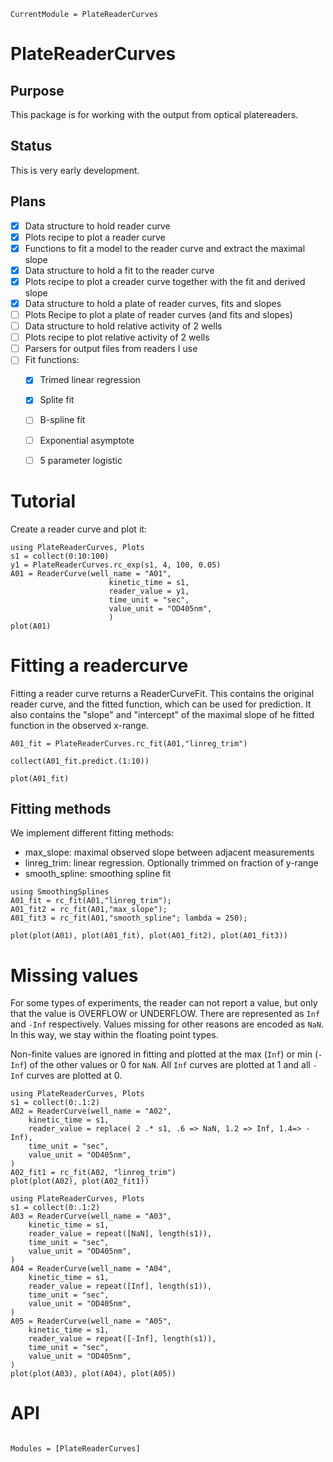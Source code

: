 ```@meta
CurrentModule = PlateReaderCurves
```

# PlateReaderCurves

## Purpose

This package is for working with the output from optical platereaders.

## Status

This is very early development.

## Plans

* [X] Data structure to hold reader curve
* [X] Plots recipe to plot a reader curve
* [X] Functions to fit a model to the reader curve and extract the maximal slope
* [X] Data structure to hold a fit to the reader curve
* [X] Plots recipe to plot a creader curve together with the fit and derived slope
* [X] Data structure to hold a plate of reader curves, fits and slopes
* [ ] Plots Recipe to plot a plate of reader curves (and fits and slopes)
* [ ] Data structure to hold relative activity of 2 wells
* [ ] Plots recipe to plot relative activity of 2 wells
* [ ] Parsers for output files from readers I use
* [ ] Fit functions:
  - [X] Trimed linear regression
  - [X] Splite fit
  - [ ] B-spline fit
  - [ ] Exponential asymptote
  - [ ] 5 parameter logistic


# Tutorial

Create a reader curve and plot it:

```@example 1
using PlateReaderCurves, Plots
s1 = collect(0:10:100)
y1 = PlateReaderCurves.rc_exp(s1, 4, 100, 0.05)
A01 = ReaderCurve(well_name = "A01",
                      kinetic_time = s1,
                      reader_value = y1,
                      time_unit = "sec",
                      value_unit = "OD405nm",
                      )
plot(A01)
```

# Fitting a readercurve

Fitting a reader curve returns a ReaderCurveFit.
This contains the original reader curve, and the fitted function, which can be used for prediction.
It also contains the "slope" and "intercept" of the maximal slope of he fitted function in the observed x-range.

```@example 1
A01_fit = PlateReaderCurves.rc_fit(A01,"linreg_trim")

collect(A01_fit.predict.(1:10))

plot(A01_fit)
```

## Fitting methods

We implement different fitting methods:

* max_slope: maximal observed slope between adjacent measurements
* linreg_trim: linear regression. Optionally trimmed on fraction of y-range
* smooth_spline: smoothing spline fit

```@example 1
using SmoothingSplines
A01_fit = rc_fit(A01,"linreg_trim");
A01_fit2 = rc_fit(A01,"max_slope");
A01_fit3 = rc_fit(A01,"smooth_spline"; lambda = 250);

plot(plot(A01), plot(A01_fit), plot(A01_fit2), plot(A01_fit3))
```

# Missing values

For some types of experiments, the reader can not report a value, but only that the value is OVERFLOW or UNDERFLOW.
There are represented as `Inf` and `-Inf` respectively.
Values missing for other reasons are encoded as `NaN`.
In this way, we stay within the floating point types.

Non-finite values are ignored in fitting and plotted at the max (`Inf`) or min (`-Inf`) of the other values or 0 for `NaN`.
All `Inf` curves are plotted at 1 and all `-Inf` curves are plotted at 0.

```@example 
using PlateReaderCurves, Plots
s1 = collect(0:.1:2)
A02 = ReaderCurve(well_name = "A02",
	kinetic_time = s1,
	reader_value = replace( 2 .* s1, .6 => NaN, 1.2 => Inf, 1.4=> -Inf),
	time_unit = "sec",
	value_unit = "OD405nm",
)
A02_fit1 = rc_fit(A02, "linreg_trim")
plot(plot(A02), plot(A02_fit1))
```

```@example 
using PlateReaderCurves, Plots
s1 = collect(0:.1:2)
A03 = ReaderCurve(well_name = "A03",
	kinetic_time = s1,
	reader_value = repeat([NaN], length(s1)),
	time_unit = "sec",
	value_unit = "OD405nm",
)
A04 = ReaderCurve(well_name = "A04",
	kinetic_time = s1,
	reader_value = repeat([Inf], length(s1)),
	time_unit = "sec",
	value_unit = "OD405nm",
)
A05 = ReaderCurve(well_name = "A05",
	kinetic_time = s1,
	reader_value = repeat([-Inf], length(s1)),
	time_unit = "sec",
	value_unit = "OD405nm",
)
plot(plot(A03), plot(A04), plot(A05))
```


# API

```@index
```

```@autodocs
Modules = [PlateReaderCurves]
```

